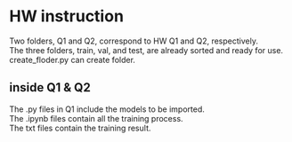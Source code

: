 # HW instruction
Two folders, Q1 and Q2, correspond to HW Q1 and Q2, respectively.  
The three folders, train, val, and test, are already sorted and ready for use.  
create_floder.py can create folder.  
## inside Q1 & Q2
The .py files in Q1 include the models to be imported.   
The .ipynb files contain all the training process.  
The txt files contain the training result.
